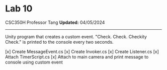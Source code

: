# Lab 10 
CSC350H
Professor Tang
**Updated:** 04/05/2024 

___

Unity program that creates a custom event. "Check. Check. Checkity Check." is printed to the console every two seconds.




[x] Create MessageEvent.cs 
[x] Create Invoker.cs 
[x] Create Listener.cs 
[x] Attach TimerScript.cs 
[x] Attach to main camera and print message to console using custom event 
